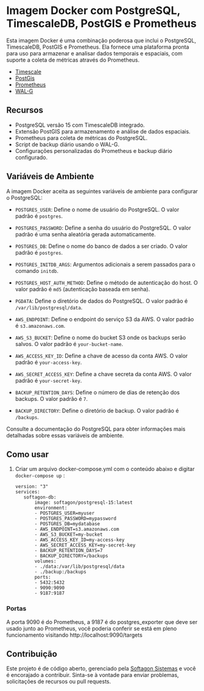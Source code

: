 
# Imagem Docker com PostgreSQL, TimescaleDB, PostGIS e Prometheus
  
Esta imagem Docker é uma combinação poderosa que inclui o PostgreSQL, TimescaleDB, PostGIS e Prometheus. Ela fornece uma plataforma pronta para uso para armazenar e analisar dados temporais e espaciais, com suporte a coleta de métricas através do Prometheus.
 - [Timescale](https://docs.timescale.com/getting-started/latest/)
 - [PostGis](https://postgis.net/documentation/getting_started/)
 - [Prometheus](https://prometheus.io/docs/prometheus/latest/getting_started/)
 - [WAL-G](https://wal-g.readthedocs.io/#examples)

## Recursos
 
- PostgreSQL versão 15 com TimescaleDB integrado.
- Extensão PostGIS para armazenamento e análise de dados espaciais.
- Prometheus para coleta de métricas do PostgreSQL.
- Script de backup diário usando o WAL-G.
- Configurações personalizadas do Prometheus e backup diário configurado.

## Variáveis de Ambiente

A imagem Docker aceita as seguintes variáveis de ambiente para configurar o PostgreSQL:  

-  `POSTGRES_USER`: Define o nome de usuário do PostgreSQL. O valor padrão é `postgres`.

-  `POSTGRES_PASSWORD`: Define a senha do usuário do PostgreSQL. O valor padrão é uma senha aleatória gerada automaticamente.

-  `POSTGRES_DB`: Define o nome do banco de dados a ser criado. O valor padrão é `postgres`.

-  `POSTGRES_INITDB_ARGS`: Argumentos adicionais a serem passados para o comando `initdb`.

-  `POSTGRES_HOST_AUTH_METHOD`: Define o método de autenticação do host. O valor padrão é `md5` (autenticação baseada em senha).

-  `PGDATA`: Define o diretório de dados do PostgreSQL. O valor padrão é `/var/lib/postgresql/data`.

-  `AWS_ENDPOINT`: Define o endpoint do serviço S3 da AWS. O valor padrão é `s3.amazonaws.com`.

-  `AWS_S3_BUCKET`: Define o nome do bucket S3 onde os backups serão salvos. O valor padrão é `your-bucket-name`.

-  `AWS_ACCESS_KEY_ID`: Define a chave de acesso da conta AWS. O valor padrão é `your-access-key`.

-  `AWS_SECRET_ACCESS_KEY`: Define a chave secreta da conta AWS. O valor padrão é `your-secret-key`.

-  `BACKUP_RETENTION_DAYS`: Define o número de dias de retenção dos backups. O valor padrão é `7`.

-  `BACKUP_DIRECTORY`: Define o diretório de backup. O valor padrão é `/backups`.


Consulte a documentação do PostgreSQL para obter informações mais detalhadas sobre essas variáveis de ambiente.


## Como usar
1. Criar um arquivo docker-compose.yml com o conteúdo abaixo e digitar `docker-compose up` :

     ```
     version: "3"
    services:
	    softagon-db:
	    	image: softagon/postgresql-15:latest
	    	environment:
	    	- POSTGRES_USER=myuser
	    	- POSTGRES_PASSWORD=mypassword
	    	- POSTGRES_DB=mydatabase
	    	- AWS_ENDPOINT=s3.amazonaws.com
	    	- AWS_S3_BUCKET=my-bucket
	    	- AWS_ACCESS_KEY_ID=my-access-key
	    	- AWS_SECRET_ACCESS_KEY=my-secret-key
	    	- BACKUP_RETENTION_DAYS=7
	    	- BACKUP_DIRECTORY=/backups
	    	volumes:
	    	- ./data:/var/lib/postgresql/data
	    	- ./backup:/backups
	    	ports:
	    	- 5432:5432
	    	- 9090:9090
	    	- 9187:9187
### Portas
A porta 9090 é do Prometheus, a 9187 é do postgres_exporter que deve ser usado junto ao Prometheus, você poderia conferir se está em pleno funcionamento visitando http://localhost:9090/targets

## Contribuição
Este projeto é de código aberto, gerenciado pela [Softagon Sistemas](https://softagon.com.br) e você é encorajado a contribuir. Sinta-se à vontade para enviar problemas, solicitações de recursos ou pull requests.